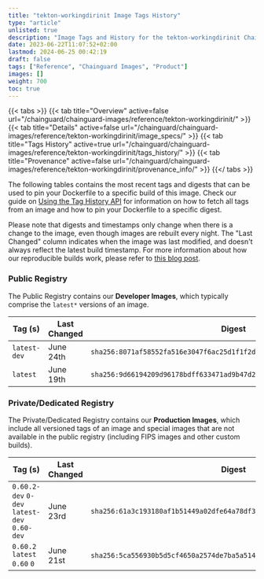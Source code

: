 ```yaml
---
title: "tekton-workingdirinit Image Tags History"
type: "article"
unlisted: true
description: "Image Tags and History for the tekton-workingdirinit Chainguard Image"
date: 2023-06-22T11:07:52+02:00
lastmod: 2024-06-25 00:42:19
draft: false
tags: ["Reference", "Chainguard Images", "Product"]
images: []
weight: 700
toc: true
---
```


{{< tabs >}}
{{< tab title="Overview" active=false url="/chainguard/chainguard-images/reference/tekton-workingdirinit/" >}}
{{< tab title="Details" active=false url="/chainguard/chainguard-images/reference/tekton-workingdirinit/image_specs/" >}}
{{< tab title="Tags History" active=true url="/chainguard/chainguard-images/reference/tekton-workingdirinit/tags_history/" >}}
{{< tab title="Provenance" active=false url="/chainguard/chainguard-images/reference/tekton-workingdirinit/provenance_info/" >}}
{{</ tabs >}}

The following tables contains the most recent tags and digests that can be used to pin your Dockerfile to a specific build of this image. Check our guide on [Using the Tag History API](/chainguard/chainguard-images/using-the-tag-history-api/) for information on how to fetch all tags from an image and how to pin your Dockerfile to a specific digest.

Please note that digests and timestamps only change when there is a change to the image, even though images are rebuilt every night. The "Last Changed" column indicates when the image was last modified, and doesn't always reflect the latest build timestamp. For more information about how our reproducible builds work, please refer to [this blog post](https://www.chainguard.dev/unchained/reproducing-chainguards-reproducible-image-builds).

### Public Registry
The Public Registry contains our **Developer Images**, which typically comprise the `latest*` versions of an image.

| Tag (s)       | Last Changed | Digest                                                                    |
|---------------|--------------|---------------------------------------------------------------------------|
|  `latest-dev` | June 24th    | `sha256:8071af58552fa516e3047f6ac25d1f1f2d673fe551fd9f96bcced04c0633e211` |
|  `latest`     | June 19th    | `sha256:9d66194209d96178bdff633471ad9b47d2a98c3b0c95d085504d7eb017cbb3a2` |


### Private/Dedicated Registry
The Private/Dedicated Registry contains our **Production Images**, which include all versioned tags of an image and special images that are not available in the public registry (including FIPS images and other custom builds).

| Tag (s)                                       | Last Changed | Digest                                                                    |
|-----------------------------------------------|--------------|---------------------------------------------------------------------------|
|  `0.60.2-dev` `0-dev` `latest-dev` `0.60-dev` | June 23rd    | `sha256:61a3c193180af1b51449a02dfe64a78df3441887556afb70d7b2aea20402e9a4` |
|  `0.60.2` `latest` `0.60` `0`                 | June 21st    | `sha256:5ca556930b5d5cf4650a2574de7ba5a514fb4ab86fd1dca2f77948a68aa69d3c` |

